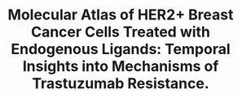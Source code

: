 ---
authors: Mukund K; Alva-Ornelas JA; Maddox AL; Murali D; Veraksa D; Saftics A; Tomsic
  J; Frankhouser D; Razo M; Jovanovic-Talisman T; Seewaldt VL; Subramaniam S
carousel: false
doi: 10.3390/cancers16030553
featured: false
issue: '3'
journal: Cancers (Basel)
keywords: '["qSMLM", "breast cancer", "HRG", "trastuzumab resistance", "multiomics",
  "HER2+", "EGF", "endogenous ligands"]'
landmark: false
layout: ../../layouts/Publication.astro
pmcid: PMC10854992
pmid: 38339304
title: 'Molecular Atlas of HER2+ Breast Cancer Cells Treated with Endogenous Ligands:
  Temporal Insights into Mechanisms of Trastuzumab Resistance.'
volume: '16'
year: 2024
---